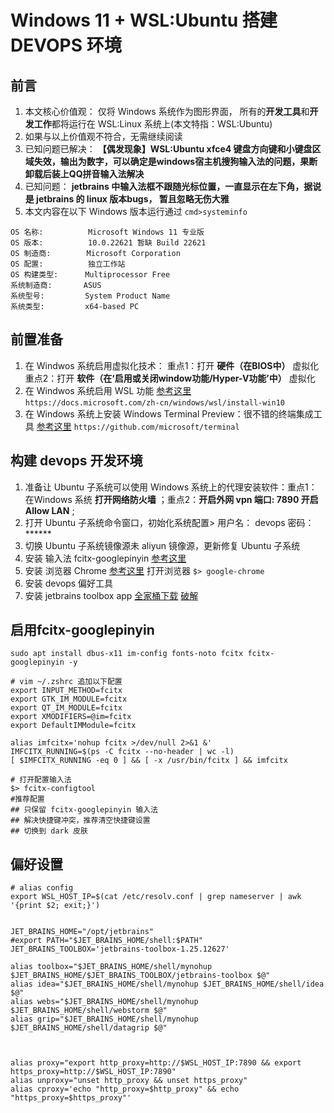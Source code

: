 # Windows 11 + WSL:Ubuntu 搭建 DEVOPS 环境

## 前言
1. 本文核心价值观： 仅将 Windows 系统作为图形界面， 所有的**开发工具**和**开发工作**都将运行在 WSL:Linux 系统上(本文特指：WSL:Ubuntu)
2. 如果与以上价值观不符合，无需继续阅读
3. 已知问题已解决： **【偶发现象】WSL:Ubuntu xfce4 键盘方向键和小键盘区域失效，输出为数字，可以确定是windows宿主机搜狗输入法的问题，果断卸载后装上QQ拼音输入法解决**
4. 已知问题： **jetbrains 中输入法框不跟随光标位置，一直显示在左下角，据说是 jetbrains 的 linux 版本bugs， 暂且忽略无伤大雅**
5. 本文内容在以下 Windows 版本运行通过 `cmd>systeminfo`
```
OS 名称:          Microsoft Windows 11 专业版
OS 版本:          10.0.22621 暂缺 Build 22621
OS 制造商:        Microsoft Corporation
OS 配置:          独立工作站
OS 构建类型:      Multiprocessor Free
系统制造商:       ASUS
系统型号:         System Product Name
系统类型:         x64-based PC
```

## 前置准备
1. 在 Windwos 系统启用虚拟化技术：  重点1：打开 **硬件（在BIOS中）** 虚拟化  重点2：打开 **软件（在‘启用或关闭window功能/Hyper-V功能’中）** 虚拟化
2. 在 Windwos 系统启用 WSL 功能 [参考这里](https://docs.microsoft.com/zh-cn/windows/wsl/install-win10) `https://docs.microsoft.com/zh-cn/windows/wsl/install-win10`
3. 在 Windows 系统上安装 Windows Terminal Preview：很不错的终端集成工具 [参考这里](https://github.com/microsoft/terminal) `https://github.com/microsoft/terminal`


## 构建 devops 开发环境
1. 准备让 Ubuntu 子系统可以使用 Windows 系统上的代理安装软件：重点1：在Windows 系统 **打开网络防火墙** ；重点2：**开启外网 vpn 端口: 7890 开启 Allow LAN** ; 
2. 打开 Ubuntu 子系统命令窗口，初始化系统配置> 用户名： devops 密码：******
3. 切换 Ubuntu 子系统镜像源未 aliyun 镜像源，更新修复 Ubuntu 子系统
4. 安装 输入法 fcitx-googlepinyin [参考这里](#启用fcitx-googlepinyin)
5. 安装 浏览器 Chrome [参考这里](https://learn.microsoft.com/zh-cn/windows/wsl/tutorials/gui-apps#install-google-chrome-for-linux) 打开浏览器 `$> google-chrome`
6. 安装 devops 偏好工具
7. 安装 jetbrains toolbox app [全家桶下载](https://www.jetbrains.com/zh-cn/toolbox-app/) [破解](https://jetbra.in/s)


## 启用fcitx-googlepinyin
```
sudo apt install dbus-x11 im-config fonts-noto fcitx fcitx-googlepinyin -y

# vim ~/.zshrc 追加以下配置
export INPUT_METHOD=fcitx
export GTK_IM_MODULE=fcitx
export QT_IM_MODULE=fcitx
export XMODIFIERS=@im=fcitx
export DefaultIMModule=fcitx

alias imfcitx='nohup fcitx >/dev/null 2>&1 &'
IMFCITX_RUNNING=$(ps -C fcitx --no-header | wc -l)
[ $IMFCITX_RUNNING -eq 0 ] && [ -x /usr/bin/fcitx ] && imfcitx

# 打开配置输入法
$> fcitx-configtool
#推荐配置
## 只保留 fcitx-googlepinyin 输入法
## 解决快捷键冲突，推荐清空快捷键设置
## 切换到 dark 皮肤
```
## 偏好设置
```
# alias config
export WSL_HOST_IP=$(cat /etc/resolv.conf | grep nameserver | awk '{print $2; exit;}')


JET_BRAINS_HOME="/opt/jetbrains"
#export PATH="$JET_BRAINS_HOME/shell:$PATH"
JET_BRAINS_TOOLBOX='jetbrains-toolbox-1.25.12627'

alias toolbox="$JET_BRAINS_HOME/shell/mynohup $JET_BRAINS_HOME/$JET_BRAINS_TOOLBOX/jetbrains-toolbox $@"
alias idea="$JET_BRAINS_HOME/shell/mynohup $JET_BRAINS_HOME/shell/idea $@"
alias webs="$JET_BRAINS_HOME/shell/mynohup $JET_BRAINS_HOME/shell/webstorm $@"
alias grip="$JET_BRAINS_HOME/shell/mynohup $JET_BRAINS_HOME/shell/datagrip $@"



alias proxy="export http_proxy=http://$WSL_HOST_IP:7890 && export https_proxy=http://$WSL_HOST_IP:7890"
alias unproxy="unset http_proxy && unset https_proxy"
alias cproxy='echo "http_proxy=$http_proxy" && echo "https_proxy=$https_proxy"'
```



